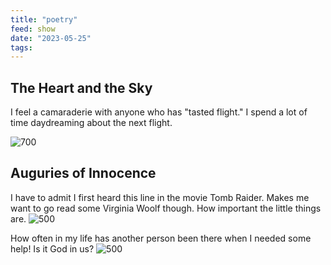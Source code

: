 ```yaml
---
title: "poetry"
feed: show
date: "2023-05-25"
tags: 
---
```


## The Heart and the Sky
I feel a camaraderie with anyone who has "tasted flight."  I spend a lot of time daydreaming about the next flight.

![700](notes/writing/images/The.Heart.and.the.Sky.png)

## Auguries of Innocence
I have to admit I first heard this line in the movie Tomb Raider. Makes me want to go read some Virginia Woolf though. How important the little things are.
![500](notes/writing/images/auguries.of.innocence.png)

How often in my life has another person been there when I needed some help! Is it God in us?
![500](notes/writing/images/auguries.of.innocence.end.png)